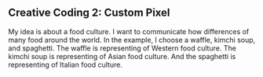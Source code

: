 ## Creative Coding 2: Custom Pixel

My idea is about a food culture. I want to communicate how differences of many food around the world. In the example, I choose a waffle, kimchi soup, and spaghetti. The waffle is representing of Western food culture. The kimchi soup is representing of Asian food culture. And the spaghetti is representing of Italian food culture.
